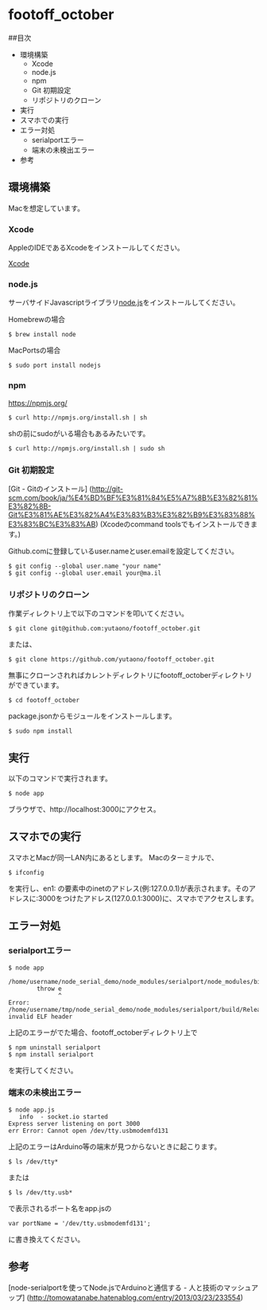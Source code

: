 footoff_october
===========

##目次
<!-- MarkdownTOC -->
- 環境構築
	- Xcode
	- node.js
	- npm
	- Git 初期設定
	- リポジトリのクローン
- 実行
- スマホでの実行
- エラー対処
	- serialportエラー
	- 端末の未検出エラー
- 参考
<!-- /MarkdownTOC -->


## 環境構築
Macを想定しています。

### Xcode
AppleのIDEであるXcodeをインストールしてください。

[Xcode](https://developer.apple.com/xcode/)

### node.js
サーバサイドJavascriptライブラリ[node.js](http://nodejs.org/)をインストールしてください。

Homebrewの場合

	$ brew install node

MacPortsの場合

	$ sudo port install nodejs


### npm
https://npmjs.org/


	$ curl http://npmjs.org/install.sh | sh

shの前にsudoがいる場合もあるみたいです。

	$ curl http://npmjs.org/install.sh | sudo sh


### Git 初期設定
[Git - Gitのインストール]
(http://git-scm.com/book/ja/%E4%BD%BF%E3%81%84%E5%A7%8B%E3%82%81%E3%82%8B-Git%E3%81%AE%E3%82%A4%E3%83%B3%E3%82%B9%E3%83%88%E3%83%BC%E3%83%AB)
(Xcodeのcommand toolsでもインストールできます。)

Github.comに登録しているuser.nameとuser.emailを設定してください。

	$ git config --global user.name "your name"
	$ git config --global user.email your@ma.il


### リポジトリのクローン
作業ディレクトリ上で以下のコマンドを叩いてください。


	$ git clone git@github.com:yutaono/footoff_october.git

または、

	$ git clone https://github.com/yutaono/footoff_october.git


無事にクローンされればカレントディレクトリにfootoff_octoberディレクトリができています。

	$ cd footoff_october


package.jsonからモジュールをインストールします。

	$ sudo npm install


## 実行

以下のコマンドで実行されます。

	$ node app

ブラウザで、http://localhost:3000にアクセス。

## スマホでの実行
スマホとMacが同一LAN内にあるとします。
Macのターミナルで、

	$ ifconfig

を実行し、en1: の要素中のinetのアドレス(例:127.0.0.1)が表示されます。そのアドレスに:3000をつけたアドレス(127.0.0.1:3000)に、スマホでアクセスします。



## エラー対処

### serialportエラー

	$ node app

	/home/username/node_serial_demo/node_modules/serialport/node_modules/bindings/bindings.js:83
	        throw e
	              ^
	Error: /home/username/tmp/node_serial_demo/node_modules/serialport/build/Release/serialport.node: invalid ELF header


上記のエラーがでた場合、footoff_octoberディレクトリ上で

	$ npm uninstall serialport
	$ npm install serialport

を実行してください。

### 端末の未検出エラー

	$ node app.js
	   info  - socket.io started
	Express server listening on port 3000
	err Error: Cannot open /dev/tty.usbmodemfd131

上記のエラーはArduino等の端末が見つからないときに起こります。

	$ ls /dev/tty*

または

	$ ls /dev/tty.usb*

で表示されるポート名をapp.jsの

	var portName = '/dev/tty.usbmodemfd131';

に書き換えてください。

## 参考
[node-serialportを使ってNode.jsでArduinoと通信する - 人と技術のマッシュアップ]
(http://tomowatanabe.hatenablog.com/entry/2013/03/23/233554)
